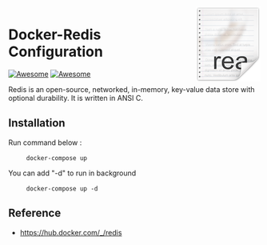 <img src="icon.png" align="right" />

# Docker-Redis Configuration 
[![Awesome](https://img.shields.io/badge/Docker-2CA5E0?style=for-the-badge&logo=docker&logoColor=white)](https://github.com/sindresorhus/awesome#readme) [![Awesome](https://img.shields.io/badge/redis-%23DD0031.svg?&style=for-the-badge&logo=redis&logoColor=white)](https://github.com/sindresorhus/awesome#readme)


Redis is an open-source, networked, in-memory, key-value data store with optional durability. It is written in ANSI C.

## Installation

Run command below :
```
     docker-compose up
```
You can add "-d" to run in background
```
     docker-compose up -d
```

## Reference

- https://hub.docker.com/_/redis



